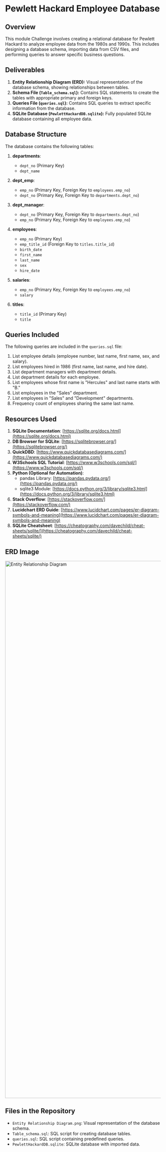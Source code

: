 # Pewlett Hackard Employee Database

## Overview
This module Challenge involves creating a relational database for Pewlett Hackard to analyze employee data from the 1980s and 1990s. This includes designing a database schema, importing data from CSV files, and performing queries to answer specific business questions.

## Deliverables
1. **Entity Relationship Diagram (ERD):** Visual representation of the database schema, showing relationships between tables.
2. **Schema File (`Table_schema.sql`):** Contains SQL statements to create the tables with appropriate primary and foreign keys.
3. **Queries File (`queries.sql`):** Contains SQL queries to extract specific information from the database.
4. **SQLite Database (`PewlettHackardDB.sqlite`):** Fully populated SQLite database containing all employee data.

## Database Structure
The database contains the following tables:

1. **departments**:
   - `dept_no` (Primary Key)
   - `dept_name`

2. **dept_emp**:
   - `emp_no` (Primary Key, Foreign Key to `employees.emp_no`)
   - `dept_no` (Primary Key, Foreign Key to `departments.dept_no`)

3. **dept_manager**:
   - `dept_no` (Primary Key, Foreign Key to `departments.dept_no`)
   - `emp_no` (Primary Key, Foreign Key to `employees.emp_no`)

4. **employees**:
   - `emp_no` (Primary Key)
   - `emp_title_id` (Foreign Key to `titles.title_id`)
   - `birth_date`
   - `first_name`
   - `last_name`
   - `sex`
   - `hire_date`

5. **salaries**:
   - `emp_no` (Primary Key, Foreign Key to `employees.emp_no`)
   - `salary`

6. **titles**:
   - `title_id` (Primary Key)
   - `title`

## Queries Included
The following queries are included in the `queries.sql` file:

1. List employee details (employee number, last name, first name, sex, and salary).
2. List employees hired in 1986 (first name, last name, and hire date).
3. List department managers with department details.
4. List department details for each employee.
5. List employees whose first name is \"Hercules\" and last name starts with \"B.\"
6. List employees in the \"Sales\" department.
7. List employees in \"Sales\" and \"Development\" departments.
8. Frequency count of employees sharing the same last name.

## Resources Used
1. **SQLite Documentation**: [https://sqlite.org/docs.html](https://sqlite.org/docs.html)
2. **DB Browser for SQLite**: [https://sqlitebrowser.org/](https://sqlitebrowser.org/)
3. **QuickDBD**: [https://www.quickdatabasediagrams.com/](https://www.quickdatabasediagrams.com/)
4. **W3Schools SQL Tutorial**: [https://www.w3schools.com/sql/](https://www.w3schools.com/sql/)
5. **Python (Optional for Automation)**:
   - pandas Library: [https://pandas.pydata.org/](https://pandas.pydata.org/)
   - sqlite3 Module: [https://docs.python.org/3/library/sqlite3.html](https://docs.python.org/3/library/sqlite3.html)
7. **Stack Overflow**: [https://stackoverflow.com/](https://stackoverflow.com/)
8. **Lucidchart ERD Guide**: [https://www.lucidchart.com/pages/er-diagram-symbols-and-meaning](https://www.lucidchart.com/pages/er-diagram-symbols-and-meaning)
9. **SQLite Cheatsheet**: [https://cheatography.com/davechild/cheat-sheets/sqlite/](https://cheatography.com/davechild/cheat-sheets/sqlite/)

## ERD Image
<img width="1737" alt="Entity Relationship Diagram" src="https://github.com/user-attachments/assets/840aac69-09ef-4583-b11f-c1e8a250b057" />

## Files in the Repository
- `Entity Relationship Diagram.png`: Visual representation of the database schema.
- `Table_schema.sql`: SQL script for creating database tables.
- `queries.sql`: SQL script containing predefined queries.
- `PewlettHackardDB.sqlite`: SQLite database with imported data.
